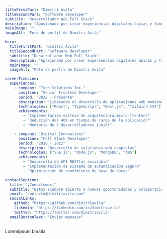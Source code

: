 ```yaml
---
titleFirstPart: "Dimitri Avila"
titleSecondPart: "Software developer"
subtitle: "Desarrollador Web Full Stack"
description: "Apasionado por crear experiencias digitales únicas y funcionales. Especializado en desarrollo frontend y backend con las últimas tecnologías."
mainImage: ""
imageAlt: "Foto de perfil de Dimitri Avila"

hero:
  titleFirstPart: "Dimitri Avila"
  titleSecondPart: "Software developer"
  subtitle: "Desarrollador Web Full Stack"
  description: "Apasionado por crear experiencias digitales únicas y funcionales. Especializado en desarrollo frontend y backend con las últimas tecnologías."
  mainImage: ""
  imageAlt: "Foto de perfil de Dimitri Avila"

careerTimeLine:
  experiences:
    - company: "Tech Solutions Inc."
      position: "Senior Frontend Developer"
      period: "2022 - Presente"
      description: "Liderando el desarrollo de aplicaciones web modernas"
      technologies: ["React", "TypeScript", "Next.js", "Tailwind CSS"]
      achievements:
        - "Implementación exitosa de arquitectura micro-frontend"
        - "Reducción del 40% en tiempo de carga de la aplicación"
        - "Mentoría de 5 desarrolladores junior"

    - company: "Digital Innovations"
      position: "Full Stack Developer"
      period: "2020 - 2022"
      description: "Desarrollo de soluciones web completas"
      technologies: ["Vue.js", "Node.js", "MongoDB", "AWS"]
      achievements:
        - "Desarrollo de API RESTful escalable"
        - "Implementación de sistema de autenticación seguro"
        - "Optimización de rendimiento de base de datos"

contactSection:
  title: "¡Conectemos!"
  subtitle: "Estoy siempre abierto a nuevas oportunidades y colaboraciones"
  email: "contacto@dimitriavila.com"
  socialLinks:
    github: "https://github.com/dimitriavila"
    linkedin: "https://linkedin.com/in/dimitriavila"
    twitter: "https://twitter.com/dimitriavila"
  emailButtonText: "Enviar mensaje"
---
```


LoremIpsum bla bla